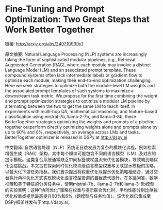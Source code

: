 # Fine-Tuning and Prompt Optimization: Two Great Steps that Work Better Together

链接: http://arxiv.org/abs/2407.10930v1

原文摘要:
Natural Language Processing (NLP) systems are increasingly taking the form of
sophisticated modular pipelines, e.g., Retrieval Augmented Generation (RAG),
where each module may involve a distinct Language Model (LM) and an associated
prompt template. These compound systems often lack intermediate labels or
gradient flow to optimize each module, making their end-to-end optimization
challenging. Here we seek strategies to optimize both the module-level LM
weights and the associated prompt templates of such systems to maximize a
downstream task metric. We propose for the first time combining the weight and
prompt optimization strategies to optimize a modular LM pipeline by alternating
between the two to get the same LM to teach itself. In experiments with
multi-hop QA, mathematical reasoning, and feature-based classification using
mistral-7b, llama-2-7b, and llama-3-8b, these BetterTogether strategies
optimizing the weights and prompts of a pipeline together outperform directly
optimizing weights alone and prompts alone by up to 60% and 6%, respectively,
on average across LMs and tasks. BetterTogether optimizer is released in DSPy
at http://dspy.ai

中文翻译:
自然语言处理（NLP）系统正日益发展为复杂的模块化流程，例如检索增强生成（RAG）架构，其中每个模块可能包含不同的语言模型（LM）及对应的提示模板。这类复合系统通常缺乏中间标签或梯度流来优化各模块，导致端到端优化面临挑战。本文旨在探索同时优化模块级语言模型权重与关联提示模板的策略，以最大化下游任务指标。我们首次提出将权重优化与提示优化策略相结合，通过交替执行两种优化方式实现模块化语言模型管道的自我迭代提升。在多跳问答、数学推理和基于特征的分类任务中，使用mistral-7b、llama-2-7b和llama-3-8b模型的实验表明：这种"协同优化"策略在权重与提示联合优化时，平均性能分别比单独优化权重或提示最高提升60%和6%（跨模型与任务均值）。该优化器已集成至DSPy框架并发布于http://dspy.ai。
